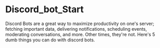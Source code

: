 # Discord_bot_Start
Discord Bots are a great way to maximize productivity on one's server; fetching important data, delivering notifications, scheduling events, moderating conversations, and more. Other times, they're not. Here's 5 dumb things you can do with discord bots.
